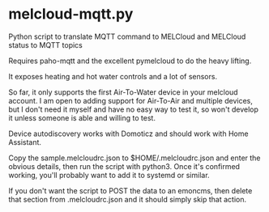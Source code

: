 # melcloud-mqtt.py
Python script to translate MQTT command to MELCloud and MELCloud status to MQTT topics

Requires paho-mqtt and the excellent pymelcloud to do the heavy lifting.

It exposes heating and hot water controls and a lot of sensors.

So far, it only supports the first Air-To-Water device in your melcloud account. I am open
to adding support for Air-To-Air and multiple devices, but I don't need it myself and have
no easy way to test it, so won't develop it unless someone is able and willing to test.

Device autodiscovery works with Domoticz and should work with Home Assistant.

Copy the sample.melcloudrc.json to $HOME/.melcloudrc.json and enter the obvious details,
then run the script with python3.  Once it's confirmed working, you'll probably want to add it
to systemd or similar.

If you don't want the script to POST the data to an emoncms, then delete that section
from .melcloudrc.json and it should simply skip that action.
